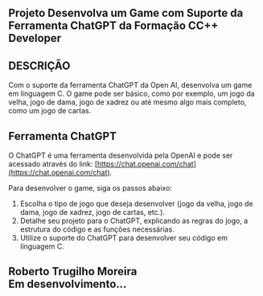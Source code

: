 ## Projeto Desenvolva um Game com Suporte da Ferramenta ChatGPT da Formação CC++ Developer


## DESCRIÇÃO
Com o suporte da ferramenta ChatGPT da Open AI, desenvolva um game em linguagem C. O game pode ser básico, como por exemplo, um jogo da velha, jogo de dama, jogo de xadrez ou até mesmo algo mais completo, como um jogo de cartas.


## Ferramenta ChatGPT

O ChatGPT é uma ferramenta desenvolvida pela OpenAI e pode ser acessado através do link: [https://chat.openai.com/chat](https://chat.openai.com/chat).


Para desenvolver o game, siga os passos abaixo:

1. Escolha o tipo de jogo que deseja desenvolver (jogo da velha, jogo de dama, jogo de xadrez, jogo de cartas, etc.).
2. Detalhe seu projeto para o ChatGPT, explicando as regras do jogo, a estrutura do código e as funções necessárias.
3. Utilize o suporte do ChatGPT para desenvolver seu código em linguagem C.


## Roberto Trugilho Moreira<br> Em desenvolvimento...


